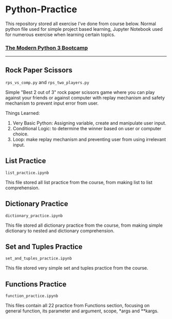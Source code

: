# Python-Practice

This repository stored all exercise I've done from course below. Normal python file used for simple project based learning, Jupyter Notebook used for numerous exercise when learning certain topics.

### [The Modern Python 3 Bootcamp](https://www.udemy.com/course/the-modern-python3-bootcamp/)

_________________________________________

## Rock Paper Scissors

`rps_vs_comp.py` and `rps_two_players.py`

Simple "Best 2 out of 3" rock paper scissors game where you can play against your friends or against computer with replay mechanism and safety mechanism to prevent input error from user.

Things Learned:

1. Very Basic Python: Assigning variable, create and manipulate user input.
2. Conditional Logic: to determine the winner based on user or computer choice.
3. Loop: make replay mechanism and preventing user from using irrelevant input.

## List Practice

`list_practice.ipynb`

This file stored all list practice from the course, from making list to list comprehension.

## Dictionary Practice

`dictionary_practice.ipynb`

This file stored all dictionary practice from the course, from making simple dictionary to nested and dictionary comprehension.

## Set and Tuples Practice

`set_and_tuples_practice.ipynb`

This file stored very simple set and tuples practice from the course.

## Functions Practice

`function_practice.ipynb`

This files contain all 22 practice from Functions section, focusing on general function, its parameter and argument, scope, *args and **kargs.
